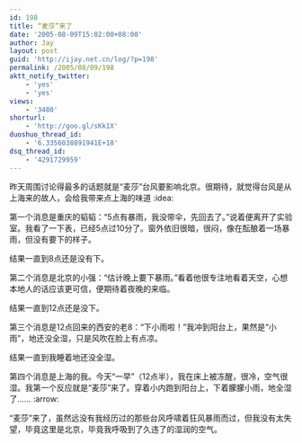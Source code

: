 ```yaml
---
id: 198
title: “麦莎”来了
date: '2005-08-09T15:02:00+08:00'
author: Jay
layout: post
guid: 'http://ijay.net.cn/log/?p=198'
permalink: /2005/08/09/198
aktt_notify_twitter:
    - 'yes'
    - 'yes'
views:
    - '3480'
shorturl:
    - 'http://goo.gl/sKk1X'
duoshuo_thread_id:
    - '6.3356038891941E+18'
dsq_thread_id:
    - '4291729959'
---
```


昨天周围讨论得最多的话题就是“麦莎”台风要影响北京。很期待，就觉得台风是从上海来的故人，会给我带来点上海的味道 :idea:

第一个消息是重庆的韬韬：“5点有暴雨，我没带伞，先回去了。”说着便离开了实验室。我看了一下表，已经5点过10分了。窗外依旧很暗，很闷，像在酝酿着一场暴雨，但没有要下的样子。

结果一直到8点还是没有下。

第二个消息是北京的小强：“估计晚上要下暴雨。”看着他很专注地看着天空，心想本地人的话应该更可信，便期待着夜晚的来临。

结果一直到12点还是没下。

第三个消息是12点回来的西安的老8：“下小雨啦！”我冲到阳台上，果然是“小雨”，地还没全湿，只是风吹在脸上有点凉。

结果一直到我睡着地还没全湿。

第四个消息是上海的我。今天“一早”（12点半），我在床上被冻醒，很冷，空气很湿。我第一个反应就是“麦莎”来了。穿着小内跑到阳台上，下着朦朦小雨，地全湿了…… :arrow:

“麦莎”来了，虽然远没有我经历过的那些台风呼啸着狂风暴雨而过，但我没有太失望，毕竟这里是北京，毕竟我呼吸到了久违了的湿润的空气。
